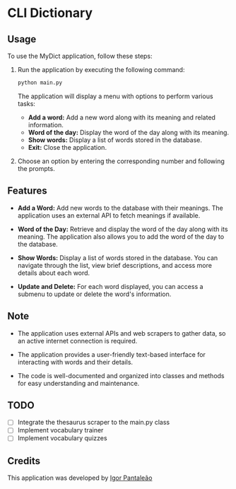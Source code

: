 # CLI Dictionary

## Usage

To use the MyDict application, follow these steps:

1. Run the application by executing the following command:

   ```bash
   python main.py
   ```

   The application will display a menu with options to perform various tasks:
   - **Add a word:** Add a new word along with its meaning and related information.
   - **Word of the day:** Display the word of the day along with its meaning.
   - **Show words:** Display a list of words stored in the database.
   - **Exit:** Close the application.

2. Choose an option by entering the corresponding number and following the prompts.

## Features

- **Add a Word:** Add new words to the database with their meanings. The application uses an external API to fetch meanings if available.

- **Word of the Day:** Retrieve and display the word of the day along with its meaning. The application also allows you to add the word of the day to the database.

- **Show Words:** Display a list of words stored in the database. You can navigate through the list, view brief descriptions, and access more details about each word.

- **Update and Delete:** For each word displayed, you can access a submenu to update or delete the word's information.

## Note

- The application uses external APIs and web scrapers to gather data, so an active internet connection is required.

- The application provides a user-friendly text-based interface for interacting with words and their details.

- The code is well-documented and organized into classes and methods for easy understanding and maintenance.
## TODO

- [ ] Integrate the thesaurus scraper to the main.py class
- [ ] Implement vocabulary trainer
- [ ] Implement vocabulary quizzes

## Credits

This application was developed by [Igor Pantaleão](https://www.linkedin.com/in/igor-pantaleao)

